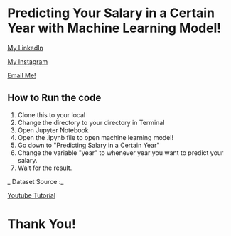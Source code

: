 # Predicting Your Salary in a Certain Year with Machine Learning Model!
[My LinkedIn](https://www.linkedin.com/in/wisanggenipw/)

[My Instagram](https://www.instagram.com/icangwpw/)

[Email Me!](mailto:paramusesa.w@gmail.com?subject=Hello!&body=Can%20we%20be%20friend%3F)
  
## How to Run the code

1. Clone this to your local
2. Change the directory to your directory in Terminal
3. Open Jupyter Notebook
4. Open the .ipynb file to open machine learning model!
5. Go down to "Predicting Salary in a Certain Year"
6. Change the variable "year" to whenever year you want to predict your salary.
7. Wait for the result.

_ Dataset Source :_

[Youtube Tutorial](aionlinecourse.com)

# Thank You!
